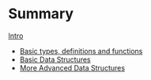 # Summary

[Intro](./readme.md)

- [Basic types, definitions and functions](./01_basic_types_definitions_and_functions/readme.md)
- [Basic Data Structures](./02_basic_data_structures/readme.md)
- [More Advanced Data Structures](./03_more_advanced_data_structures/readme.md)
